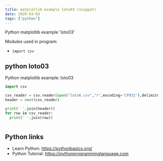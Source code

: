 ```yaml
---
title: matplotlib example loto03 (snippet)
date: 2020-03-03
tags: ["python"]
---
```

Python matplotlib example 'loto03'


Modules used in program: 
* `import csv`

## python loto03

Python matplotlib example: loto03

```python
import csv

csv_reader = csv.reader(open("loto6.csv","r",encoding='CP932'),delimiter=",",quotechar='"')
header = next(csv_reader)

print(' '.join(header))
for row in csv_reader:
  print(' '.join(row))



```

## Python links

- Learn Python: https://pythonbasics.org/
- Python Tutorial: https://pythonprogramminglanguage.com
